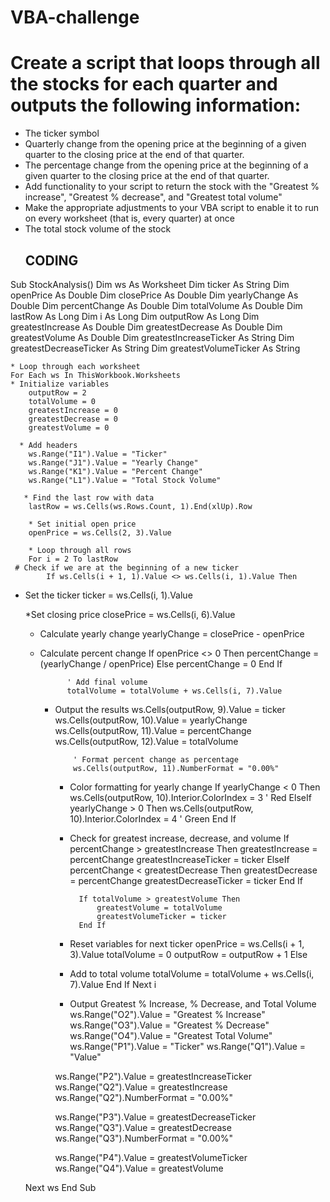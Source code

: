 # VBA-challenge
# Create a script that loops through all the stocks for each quarter and outputs the following information:

* The ticker symbol
* Quarterly change from the opening price at the beginning of a given quarter to the closing price at the end of that quarter.
* The percentage change from the opening price at the beginning of a given quarter to the closing price at the end of that quarter.
* Add functionality to your script to return the stock with the "Greatest % increase", "Greatest % decrease", and "Greatest total volume"
* Make the appropriate adjustments to your VBA script to enable it to run on every worksheet (that is, every quarter) at once
* The total stock volume of the stock
  ## CODING
Sub StockAnalysis()
    Dim ws As Worksheet
    Dim ticker As String
    Dim openPrice As Double
    Dim closePrice As Double
    Dim yearlyChange As Double
    Dim percentChange As Double
    Dim totalVolume As Double
    Dim lastRow As Long
    Dim i As Long
    Dim outputRow As Long
    Dim greatestIncrease As Double
    Dim greatestDecrease As Double
    Dim greatestVolume As Double
    Dim greatestIncreaseTicker As String
    Dim greatestDecreaseTicker As String
    Dim greatestVolumeTicker As String
 
    * Loop through each worksheet
    For Each ws In ThisWorkbook.Worksheets
    * Initialize variables
        outputRow = 2
        totalVolume = 0
        greatestIncrease = 0
        greatestDecrease = 0
        greatestVolume = 0
 
      * Add headers
        ws.Range("I1").Value = "Ticker"
        ws.Range("J1").Value = "Yearly Change"
        ws.Range("K1").Value = "Percent Change"
        ws.Range("L1").Value = "Total Stock Volume"
 
       * Find the last row with data
        lastRow = ws.Cells(ws.Rows.Count, 1).End(xlUp).Row
 
        * Set initial open price
        openPrice = ws.Cells(2, 3).Value
 
        * Loop through all rows
        For i = 2 To lastRow
     # Check if we are at the beginning of a new ticker
            If ws.Cells(i + 1, 1).Value <> ws.Cells(i, 1).Value Then
  * Set the ticker
                ticker = ws.Cells(i, 1).Value
 
    *Set closing price
                closePrice = ws.Cells(i, 6).Value
 
    * Calculate yearly change
                yearlyChange = closePrice - openPrice
 
    * Calculate percent change
                If openPrice <> 0 Then
                    percentChange = (yearlyChange / openPrice)
                Else
                    percentChange = 0
                End If
 
                ' Add final volume
                totalVolume = totalVolume + ws.Cells(i, 7).Value
 
      * Output the results
                ws.Cells(outputRow, 9).Value = ticker
                ws.Cells(outputRow, 10).Value = yearlyChange
                ws.Cells(outputRow, 11).Value = percentChange
                ws.Cells(outputRow, 12).Value = totalVolume
 
                ' Format percent change as percentage
                ws.Cells(outputRow, 11).NumberFormat = "0.00%"
 
        * Color formatting for yearly change
                If yearlyChange < 0 Then
                    ws.Cells(outputRow, 10).Interior.ColorIndex = 3 ' Red
                ElseIf yearlyChange > 0 Then
                    ws.Cells(outputRow, 10).Interior.ColorIndex = 4 ' Green
                End If
 
        * Check for greatest increase, decrease, and volume
                If percentChange > greatestIncrease Then
                    greatestIncrease = percentChange
                    greatestIncreaseTicker = ticker
                ElseIf percentChange < greatestDecrease Then
                    greatestDecrease = percentChange
                    greatestDecreaseTicker = ticker
                End If
 
                If totalVolume > greatestVolume Then
                    greatestVolume = totalVolume
                    greatestVolumeTicker = ticker
                End If
 
        * Reset variables for next ticker
                openPrice = ws.Cells(i + 1, 3).Value
                totalVolume = 0
                outputRow = outputRow + 1
            Else
        * Add to total volume
                totalVolume = totalVolume + ws.Cells(i, 7).Value
            End If
        Next i
 
        * Output Greatest % Increase, % Decrease, and Total Volume
        ws.Range("O2").Value = "Greatest % Increase"
        ws.Range("O3").Value = "Greatest % Decrease"
        ws.Range("O4").Value = "Greatest Total Volume"
        ws.Range("P1").Value = "Ticker"
        ws.Range("Q1").Value = "Value"
 
        ws.Range("P2").Value = greatestIncreaseTicker
        ws.Range("Q2").Value = greatestIncrease
        ws.Range("Q2").NumberFormat = "0.00%"
 
        ws.Range("P3").Value = greatestDecreaseTicker
        ws.Range("Q3").Value = greatestDecrease
        ws.Range("Q3").NumberFormat = "0.00%"
 
        ws.Range("P4").Value = greatestVolumeTicker
        ws.Range("Q4").Value = greatestVolume
 
    Next ws
End Sub
